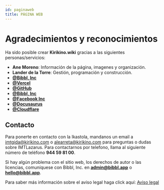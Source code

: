 ```yaml
---
id: paginaweb
title: PÁGINA WEB
---
```


# Agradecimientos y reconocimientos
Ha sido posible crear **Kirikino.wiki** gracias a las siguientes personas/servicios:


- **Ane Moreno**: Información de la página, imagenes y organización.
- **Lander de la Torre**: Gestión, programación y construcción.
- **[@Bibbl, Inc](https://bibbl.app)**
- **[@Vercel](https://vercel.com)**
- **[@GitHub](https://github.com)**
- **[@Bibbl, Inc](https://bibbl.app)**
- **[@Facebook Inc](https://facebook.com)**
- **[@Docusaurus](https://docusaurus.io)**
- **[@Cloudflare](https://cloudflare.com)**

## Contacto
Para ponerte en contacto con la Ikastola, mandanos un email a [imtgida@kirikino.com](mailto:imtgida@kirikino.com) o [alearreta@kirikino.com](mailto:alearreta@kirikino.com) para preguntas o dudas sobre IMTLazarus. Para contactarnos por telefono, llama al siguiente número de teléfono **944 59 81 00**.

Si hay algún problema con el sitio web, los derechos de autor o las licencias, comuníquese con Bibbl, Inc. en **[admin@bibbl.app](mailto:admin@bibbl.app)** o **[hello@bibbl.app](mailto:hello@bibbl.app)**.

Para saber más información sobre el aviso legal haga click aquí: [Aviso legal](https://kirikino.wiki/img/aviso-legal.pdf)
